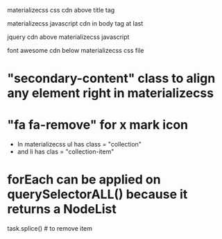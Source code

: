 materializecss css cdn above title tag

materializecss javascript cdn in body tag at last

jquery cdn above materializecss javascript

font awesome cdn below materializecss css file


# "secondary-content" class to align any element right in materializecss

# "fa fa-remove" for x mark icon

* In materializecss ul has class = "collection"
* and li has clas = "collection-item"

# forEach can be applied on querySelectorALL() because it returns a NodeList


task.splice()  # to remove item